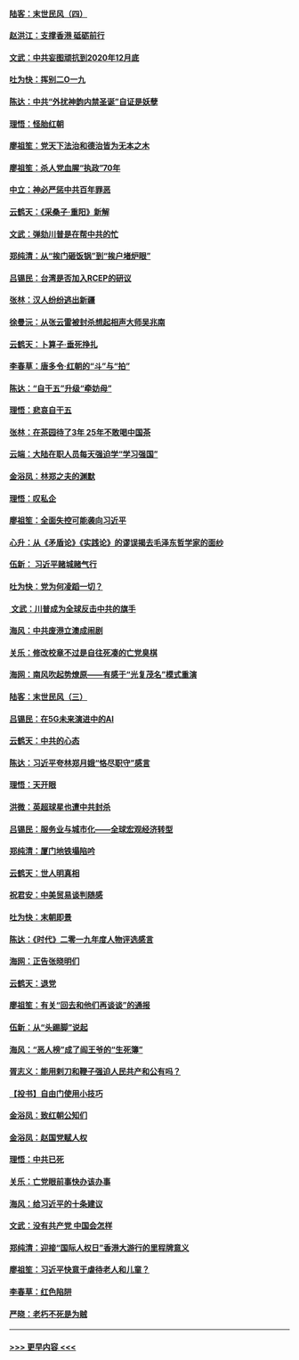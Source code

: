 #### [陆客：末世民风（四）](../pages/nsc993/n11749203.md?t=12280122) 
#### [赵洪江：支撑香港 砥砺前行](../pages/nsc993/n11748482.md?t=12280122) 
#### [文武：中共妄图顽抗到2020年12月底](../pages/nsc993/n11748446.md?t=12280122) 
#### [吐为快：挥别二O一九](../pages/nsc993/n11748411.md?t=12280122) 
#### [陈达：中共“外扰神韵内禁圣诞”自证是妖孽](../pages/nsc993/n11748226.md?t=12280122) 
#### [理悟：怪胎红朝](../pages/nsc993/n11748206.md?t=12280122) 
#### [廖祖笙：党天下法治和德治皆为无本之木](../pages/nsc993/n11748135.md?t=12280122) 
#### [廖祖笙：杀人党血腥“执政”70年](../pages/nsc993/n11745144.md?t=12280122) 
#### [中立：神必严惩中共百年罪恶](../pages/nsc993/n11744970.md?t=12280122) 
#### [云鹤天：《采桑子‧重阳》新解](../pages/nsc993/n11744948.md?t=12280122) 
#### [文武：弹劾川普是在帮中共的忙](../pages/nsc993/n11744758.md?t=12280122) 
#### [郑纯清：从“挨门砸饭锅”到“挨户堵炉眼”](../pages/nsc993/n11744745.md?t=12280122) 
#### [吕锡民：台湾是否加入RCEP的研议](../pages/nsc993/n11744701.md?t=12280122) 
#### [张林：汉人纷纷逃出新疆](../pages/nsc993/n11743530.md?t=12280122) 
#### [徐曼沅：从张云雷被封杀想起相声大师吴兆南](../pages/nsc993/n11741816.md?t=12280122) 
#### [云鹤天：卜算子‧垂死挣扎](../pages/nsc993/n11739956.md?t=12280122) 
#### [李春草：唐多令‧红朝的“斗”与“拍”](../pages/nsc993/n11739830.md?t=12280122) 
#### [陈达：“自干五”升级“牵妨母”](../pages/nsc993/n11739724.md?t=12280122) 
#### [理悟：悲哀自干五](../pages/nsc993/n11739547.md?t=12280122) 
#### [张林：在茶园待了3年 25年不敢喝中国茶](../pages/nsc993/n11739240.md?t=12280122) 
#### [云端：大陆在职人员每天强迫学“学习强国”](../pages/nsc993/n11738735.md?t=12280122) 
#### [金浴凤：林郑之夫的渊默](../pages/nsc993/n11737735.md?t=12280122) 
#### [理悟：叹私企](../pages/nsc993/n11737715.md?t=12280122) 
#### [廖祖笙：全面失控可能袭向习近平](../pages/nsc993/n11737704.md?t=12280122) 
#### [心升：从《矛盾论》《实践论》的谬误揭去毛泽东哲学家的面纱](../pages/nsc993/n11736962.md?t=12280122) 
#### [伍新： 习近平赌城赌气行](../pages/nsc993/n11736929.md?t=12280122) 
#### [吐为快：党为何凌蹈一切？](../pages/nsc993/n11736915.md?t=12280122) 
#### [ 文武：川普成为全球反击中共的旗手](../pages/nsc993/n11736882.md?t=12280122) 
#### [海风：中共废港立澳成闹剧](../pages/nsc993/n11735857.md?t=12280122) 
#### [关乐：修改校章不过是自往死凑的亡党臭棋](../pages/nsc993/n11735097.md?t=12280122) 
#### [海网：南风吹起势燎原——有感于“光复茂名”模式重演](../pages/nsc993/n11732308.md?t=12280122) 
#### [陆客：末世民风（三）](../pages/nsc993/n11732211.md?t=12280122) 
#### [吕锡民：在5G未来演进中的AI](../pages/nsc993/n11730010.md?t=12280122) 
#### [云鹤天：中共的心态](../pages/nsc993/n11729906.md?t=12280122) 
#### [陈达：习近平夸林郑月娥“恪尽职守”感言](../pages/nsc993/n11729881.md?t=12280122) 
#### [理悟：天开眼](../pages/nsc993/n11729699.md?t=12280122) 
#### [洪微：英超球星也遭中共封杀](../pages/nsc993/n11727243.md?t=12280122) 
#### [吕锡民：服务业与城市化——全球宏观经济转型](../pages/nsc993/n11725845.md?t=12280122) 
#### [郑纯清：厦门地铁塌陷吟](../pages/nsc993/n11725813.md?t=12280122) 
#### [云鹤天：世人明真相](../pages/nsc993/n11725621.md?t=12280122) 
#### [祝君安：中美贸易谈判随感](../pages/nsc993/n11725609.md?t=12280122) 
#### [吐为快：末朝即景](../pages/nsc993/n11723365.md?t=12280122) 
#### [陈达：《时代》二零一九年度人物评选感言](../pages/nsc993/n11723337.md?t=12280122) 
#### [海网：正告张晓明们](../pages/nsc993/n11723228.md?t=12280122) 
#### [云鹤天：退党](../pages/nsc993/n11723056.md?t=12280122) 
#### [廖祖笙：有关“回去和他们再谈谈”的通报](../pages/nsc993/n11722442.md?t=12280122) 
#### [伍新：从“头踢脚”说起](../pages/nsc993/n11722429.md?t=12280122) 
#### [海风：“恶人榜”成了阎王爷的“生死簿”](../pages/nsc993/n11722272.md?t=12280122) 
#### [胥志义：能用剌刀和鞭子强迫人民共产和公有吗？](../pages/nsc993/n11720569.md?t=12280122) 
#### [【投书】自由门使用小技巧](../pages/nsc993/n11720180.md?t=12280122) 
#### [金浴凤：致红朝公知们](../pages/nsc993/n11720563.md?t=12280122) 
#### [金浴凤：赵国党赋人权](../pages/nsc993/n11720533.md?t=12280122) 
#### [理悟：中共已死](../pages/nsc993/n11720233.md?t=12280122) 
#### [关乐：亡党眼前事快办该办事](../pages/nsc993/n11719160.md?t=12280122) 
#### [海风：给习近平的十条建议](../pages/nsc993/n11717616.md?t=12280122) 
#### [文武：没有共产党 中国会怎样](../pages/nsc993/n11717584.md?t=12280122) 
#### [郑纯清：迎接“国际人权日”香港大游行的里程牌意义](../pages/nsc993/n11717417.md?t=12280122) 
#### [廖祖笙：习近平快意于虐待老人和儿童？](../pages/nsc993/n11715313.md?t=12280122) 
#### [李春草：红色陷阱](../pages/nsc993/n11715029.md?t=12280122) 
#### [严晓：老朽不死是为贼](../pages/nsc993/n11712910.md?t=12280122) 

----
#### [ >>> 更早内容 <<< ](../indexes/nsc993-earlier.md)
